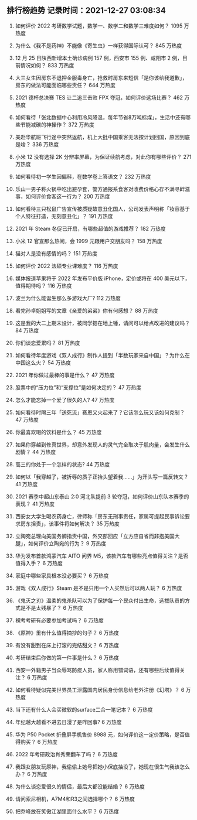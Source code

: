 
## 排行榜趋势 记录时间：2021-12-27 03:08:34
  
  1. 如何评价 2022 考研数学试题，数学一、数学二和数学三难度如何？ 1095 万热度
    
  2. 为什么《我不是药神》不能像《寄生虫》一样获得国际认可？ 845 万热度
    
  3. 12 月 25 日陕西新增本土确诊病例 157 例，西安市 155 例、咸阳市 2 例，目前情况如何？ 833 万热度
    
  4. 大三女生因房东不退押金服毒身亡，抢救时房东来短信「是你该给我道歉」，房东的做法可能面临哪些责任？ 644 万热度
    
  5. 2021 德杯总决赛 TES 让二追三击败 FPX 夺冠，如何评价这场比赛？ 462 万热度
    
  6. 如何看待「张北数据中心利用冷风降温，每年节省8万吨标煤」，生活中还有哪些节能减碳的神操作？ 372 万热度
    
  7. 美赴华航班飞行途中突然返航，机上大批中国乘客无法按计划回国，原因到底是啥？ 336 万热度
    
  8. 小米 12 没有选择 2K 分辨率屏幕，为保证续航考虑，对此你有哪些评价？ 271 万热度
    
  9. 如何看待初一学生因偏科，在数学卷上答语文？ 232 万热度
    
  10. 乐山一男子称火锅中吃出避孕套，警方通报系食客对收费价格心存不满寻衅滋事，如何评价食客这一行为？ 200 万热度
    
  11. 如何看待三只松鼠广告宣传被质疑故意丑化国人，公司发表声明称「妆容基于个人特征打造，无刻意丑化」？ 191 万热度
    
  12. 2021 年 Steam 冬促已开启，有哪些超值的游戏推荐？ 182 万热度
    
  13. 小米 12 官宣那么热闹，会 1999 元跟用户交朋友吗？ 158 万热度
    
  14. 猫对人是没有感情的吗？ 151 万热度
    
  15. 如何评价 2022 法硕专业课难度？ 116 万热度
    
  16. 媒体报道苹果将于 2022 年发布平价版 iPhone，定价或将在 400 美元以下，值得期待吗？ 116 万热度
    
  17. 波兰为什么能诞生那么多游戏大厂? 112 万热度
    
  18. 看完孙卓姐姐写的文章《亲爱的弟弟》你有何感想？ 88 万热度
    
  19. 这是我的大二上期末设计，被同学摁在地上锤，请问可以给点改进的建议吗？ 84 万热度
    
  20. 你们谈恋爱累吗？ 81 万热度
    
  21. 如何看待年度游戏《双人成行》制作人提到「半数玩家来自中国」？为什么在中国这么火？ 54 万热度
    
  22. 2021 年你做过最棒的事是什么？ 47 万热度
    
  23. 股票中的“压力位”和“支撑位”是如何决定的？ 47 万热度
    
  24. 怎么才能忘掉一个爱了很久的人? 47 万热度
    
  25. 如何看待时隔三年「送死流」赛恩又火起来了？它该怎么玩又该如何克制？ 47 万热度
    
  26. 你最喜欢喝的饮料是什么？ 45 万热度
    
  27. 如果你穿越到修真世界，却意外发现人的灵气完全取决于肌肉量，会发生什么剧情？ 44 万热度
    
  28. 高三的你处于一个怎样的状态? 44 万热度
    
  29. 如何以「我穿越了，被折辱的质子正抬头望着我……」为开头写一篇反转文？ 41 万热度
    
  30. 2021 赛季中超山东泰山 2:0 河北队提前 3 轮夺冠，如何评价山东队本赛季的表现？ 41 万热度
    
  31. 西安女大学生喝农药身亡，律师称「房东无刑事责任，家属可提起民事诉讼要求房东担责」，该事件将如何解决？ 35 万热度
    
  32. 立陶宛总理向美国务卿指责中国，外交部回应「立方应自省而非抱美国大腿」，如何评价立陶宛的行为？ 9 万热度
    
  33. 华为发布首款鸿蒙汽车 AITO 问界 M5，该款汽车有哪些亮点值得关注？是否值得入手？ 6 万热度
    
  34. 家庭中哪些家具根本没必要买？ 6 万热度
    
  35. 游戏《双人成行》Steam 是不是只用一个人买然后可以两人玩？ 6 万热度
    
  36. 《鬼灭之刃》温柔的鬼杀队可以为了保护每一个民众付出生命，选拔队员的方式是不是太残暴了？ 6 万热度
    
  37. 裸考考研有必要参加考试吗？ 6 万热度
    
  38. 《原神》里有什么值得摘抄的句子？ 6 万热度
    
  39. 有没有甜到在床上打滚的完结甜文？ 6 万热度
    
  40. 考研结束后你做的第一件事是什么？ 6 万热度
    
  41. 西安一外籍男子当众辱骂防疫人员，家人称用错词语，还有哪些后续值得关注？ 6 万热度
    
  42. 如何看待疑似完美世界员工泄露国内居民身份信息给老外注册《幻塔》？ 6 万热度
    
  43. 当下还有什么人会买微软的surface二合一笔记本？ 6 万热度
    
  44. 年纪越大越看不进去日漫了是咋回事? 6 万热度
    
  45. 华为 P50 Pocket 折叠屏手机售价 8988 元，如何评价这一定价策略，是否值得购买？ 6 万热度
    
  46. 2022 年考研政治肖秀荣翻车了吗？ 6 万热度
    
  47. 我跟女朋友玩原神，我偷偷上她号把她小保底抽没了，她现在很生气我该怎么办？ 6 万热度
    
  48. 为什么谈恋爱很久的情侣，最后大都没能结婚？ 6 万热度
    
  49. 请问索尼相机，A7M4和R3之间选择哪个？ 6 万热度
    
  50. 把乔峰放在笑傲江湖里面什么水平？ 6 万热度
    